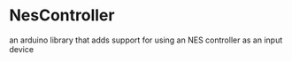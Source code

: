 NesController
=============

an arduino library that adds support for using an NES controller as an input device
